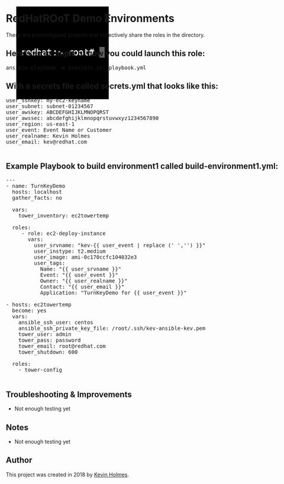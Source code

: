 [![RedHatROoT/ansible](https://github.com/redhatroot/ansible/blob/master/RedHatRoot.png)](https://github.com/redhatroot/ansible/)

<div style="position: absolute; top: 40px; left: 200px;">

# RedHatROoT Demo Environments

These are preconfigured projects that collectively share the roles in the directory.


## Here's an example of how you could launch this role:
<pre>
ansible-playbook -e @secrets.yml playbook.yml
</pre>

## With a secrets file called secrets.yml that looks like this:
<pre>
user_sshkey: my-ec2-keyname
user_subnet: subnet-01234567
user_awskey: ABCDEFGHIJKLMNOPQRST
user_awssec: abcdefghijklmnopqrstuvwxyz1234567890
user_region: us-east-1
user_event: Event Name or Customer
user_realname: Kevin Holmes
user_email: kev@redhat.com

</pre>


## Example Playbook to build environment1 called build-environment1.yml:

<pre>
---
- name: TurnKeyDemo
  hosts: localhost
  gather_facts: no

  vars:
    tower_inventory: ec2towertemp

  roles:
     - role: ec2-deploy-instance
       vars:
         user_srvname: "kev-{{ user_event | replace (' ','') }}"
         user_instype: t2.medium
         user_image: ami-0c170ccfc104032e3
         user_tags:
           Name: "{{ user_srvname }}"
           Event: "{{ user_event }}"
           Owner: "{{ user_realname }}"
           Contact: "{{ user_email }}"
           Application: "TurnKeyDemo for {{ user_event }}"

- hosts: ec2towertemp
  become: yes
  vars:
    ansible_ssh_user: centos
    ansible_ssh_private_key_file: /root/.ssh/kev-ansible-kev.pem
    tower_user: admin
    tower_pass: password
    tower_email: root@redhat.com
    tower_shutdown: 600

  roles:
    - tower-config

</pre>


## Troubleshooting & Improvements

- Not enough testing yet

## Notes

  - Not enough testing yet

## Author

This project was created in 2018 by [Kevin Holmes](http://GoKEV.com/).


